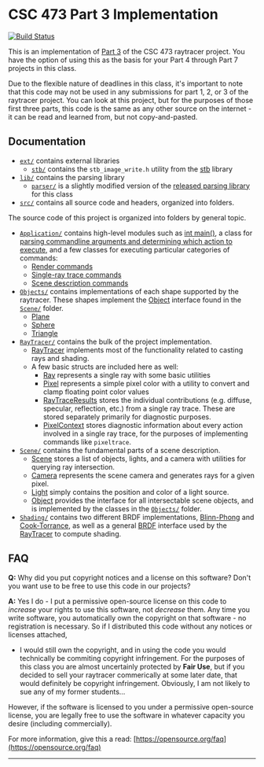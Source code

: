 
# CSC 473 Part 3 Implementation

[![Build Status](https://travis-ci.org/calpoly-csc473/part3.svg?branch=master)](https://travis-ci.org/calpoly-csc473/part3)

This is an implementation of [Part 3](https://iondune.github.io/csc473/project/part3) of the CSC 473 raytracer project.
You have the option of using this as the basis for your Part 4 through Part 7 projects in this class.

Due to the flexible nature of deadlines in this class,
it's important to note that this code may not be used in any
submissions for part 1, 2, or 3 of the raytracer project.
You can look at this project, but for the purposes of those first three parts,
this code is the same as any other source on the internet - it can be read and learned from,
but not copy-and-pasted.


## Documentation

- [`ext/`](ext/) contains external libraries
  - [`stb/`](ext/stb/) contains the `stb_image_write.h` utility from the [stb](https://github.com/nothings/stb) library
- [`lib/`](lib/) contains the parsing library
  - [`parser/`](lib/parser/) is a slightly modified version of the [released parsing library](https://github.com/calpoly-csc473/parser) for this class
- [`src/`](src/) contains all source code and headers, organized into folders.

The source code of this project is organized into folders by general topic.

- [`Application/`](src/Application/) contains high-level modules such as [int main()](src/Application/main.cpp),
  a class for [parsing commandline arguments and determining which action to execute](src/Application/Application.hpp),
  and a few classes for executing particular categories of commands:
  - [Render commands](src/Application/Renderer.hpp)
  - [Single-ray trace commands](src/Application/RayInfo.hpp)
  - [Scene description commands](src/Application/SceneInfo.hpp)
- [`Objects/`](src/Objects/) contains implementations of each shape supported by the raytracer.
  These shapes implement the [Object](src/Scene/Object.hpp) interface found in the [`Scene/`](src/Scene/) folder.
  - [Plane](src/Objects/Plane.hpp)
  - [Sphere](src/Objects/Sphere.hpp)
  - [Triangle](src/Objects/Triangle.hpp)
- [`RayTracer/`](src/RayTracer/) contains the bulk of the project implementation.
  - [RayTracer](src/RayTracer/RayTracer.hpp) implements most of the functionality related to casting rays and shading.
  - A few basic structs are included here as well:
    - [Ray](src/RayTracer/Ray.hpp) represents a single ray with some basic utilities
    - [Pixel](src/RayTracer/Pixel.hpp) represents a simple pixel color with a utility to convert and clamp floating point color values
    - [RayTraceResults](src/RayTracer/RayTraceResults.hpp) stores the individual contributions (e.g. diffuse, specular, reflection, etc.) from a single ray trace.
      These are stored separately primarily for diagnostic purposes.
    - [PixelContext](src/RayTracer/PixelContext.hpp) stores diagnostic information about every action involved in a single ray trace,
      for the purposes of implementing commands like `pixeltrace`.
- [`Scene/`](src/Scene/) contains the fundamental parts of a scene description.
  - [Scene](src/Scene/Scene.hpp) stores a list of objects, lights, and a camera with utilities for querying ray intersection.
  - [Camera](src/Scene/Camera.hpp) represents the scene camera and generates rays for a given pixel.
  - [Light](src/Scene/Light.hpp) simply contains the position and color of a light source.
  - [Object](src/Scene/Object.hpp) provides the interface for all intersectable scene objects,
    and is implemented by the classes in the [`Objects/`](src/Objects/) folder.
- [`Shading/`](src/Shading/) contains two different BRDF implementations,
  [Blinn-Phong](src/Shading/BlinnPhongBRDF.cpp) and [Cook-Torrance](src/Shading/CookTorranceBRDF.cpp),
  as well as a general [BRDF](src/Shading/BRDF.hpp) interface used by the [RayTracer](src/RayTracer/RayTracer.hpp) to compute shading.



## FAQ

**Q:** Why did you put copyright notices and a license on this software?
Don't you want use to be free to use this code in our projects?

**A:** Yes I do - I put a permissive open-source license on this code to
*increase* your rights to use this software, not *decrease* them.
Any time you write software, you automatically own the copyright on that software - no registration is necessary.
So if I distributed this code without any notices or licenses attached,
- I would still own the copyright, and in using the code you would technically be commiting copyright infringement.
For the purposes of this class you are almost uncertainly protected by **Fair Use**,
but if you decided to sell your raytracer commerically at some later date,
that would definitely be copyright infringement.
Obviously, I am not likely to sue any of my former students...

However, if the software is licensed to you under a permissive open-source license,
you are legally free to use the software in whatever capacity you desire (including commercially).

For more information, give this a read: [https://opensource.org/faq](https://opensource.org/faq)

---

